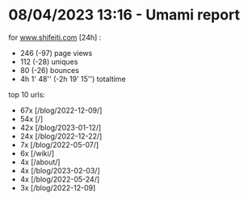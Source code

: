 # 08/04/2023 13:16 - Umami report
for www.shifeiti.com [24h] :

 - 246 (-97) page views
 - 112 (-28) uniques
 - 80 (-26) bounces
 - 4h 1' 48'' (-2h 19' 15'') totaltime


top 10 urls:
 - 67x [/blog/2022-12-09/]
 - 54x [/]
 - 42x [/blog/2023-01-12/]
 - 24x [/blog/2022-12-22/]
 - 7x [/blog/2022-05-07/]
 - 6x [/wiki/]
 - 4x [/about/]
 - 4x [/blog/2023-02-03/]
 - 4x [/blog/2022-05-24/]
 - 3x [/blog/2022-12-09]


